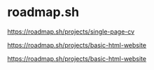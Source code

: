 # roadmap.sh

https://roadmap.sh/projects/single-page-cv

https://roadmap.sh/projects/basic-html-website


https://roadmap.sh/projects/basic-html-website
